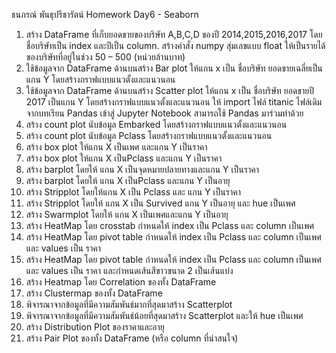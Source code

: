 ธนภรณ์ พันธุปรีชารัตน์ Homework Day6 - Seaborn
1. สร้าง DataFrame ที่เก็บยอดขายของบริษัท A,B,C,D ของปี 2014,2015,2016,2017 โดยชื่อบริษัทเป็น index และปีเป็น column. สร้างคำสั่ง numpy สุ่มเลขแบบ float ให้เป็นรายได้ของบริษัทที่อยู่ในช่วง 50 – 500 (หน่วยล้านบาท) 
2. ใช้ข้อมูลจาก DataFrame ด้านบนสร้าง Bar plot ให้แกน x เป็น ชื่อบริษัท ยอดขายเฉลี่ยเป็นแกน Y โดยสร้างกราฟแบบแนวตั้งและแนวนอน
3. ใช้ข้อมูลจาก DataFrame ด้านบนสร้าง Scatter plot ให้แกน x เป็น ชื่อบริษัท ยอดขายปี 2017 เป็นแกน Y โดยสร้างกราฟแบบแนวตั้งและแนวนอน
ให้ import ไฟล์ titanic ไฟล์เดิมจากบทเรียน Pandas เข้าสู่ Jupyter Notebook สามารถใช้ Pandas มาร่วมทำด้วย
4. สร้าง count plot นับข้อมูล Embarked โดยสร้างกราฟแบบแนวตั้งและแนวนอน
5. สร้าง count plot นับข้อมูล Pclass โดยสร้างกราฟแบบแนวตั้งและแนวนอน
6. สร้าง box plot ให้แกน X เป็นเพศ และแกน Y เป็นราคา 
7. สร้าง box plot ให้แกน X เป็นPclass และแกน Y เป็นราคา 
8. สร้าง barplot โดยให้ แกน X เป็นจุดหมายปลายทางและแกน Y เป็นราคา
9. สร้าง barplot โดยให้ แกน X เป็นPclass และแกน Y เป็นอายุ
10. สร้าง Stripplot โดยให้แกน X เป็น Pclass และ แกน Y เป็นราคา
11. สร้าง Stripplot โดยให้ แกน X เป็น Survived แกน Y เป็นอายุ และ hue เป็นเพศ
12. สร้าง Swarmplot โดยให้ แกน X เป็นเพศและแกน Y เป็นอายุ
13. สร้าง HeatMap โดย crosstab กำหนดให้ index เป็น Pclass และ column เป็นเพศ 
14. สร้าง HeatMap โดย pivot table กำหนดให้ index เป็น Pclass และ column เป็นเพศ และ values เป็น ราคา
15. สร้าง HeatMap โดย pivot table กำหนดให้ index เป็น Pclass และ column เป็นเพศ และ values เป็น ราคา และกำหนดเส้นสีขาวขนาด 2 เป็นเส้นแบ่ง
16. สร้าง Heatmap โดย Correlation ของทั้ง DataFrame
17. สร้าง Clustermap ของทั้ง DataFrame
18. พิจารณาจากข้อมูลที่มีความสัมพันธ์มากที่สุดมาสร้าง Scatterplot
19. พิจารณาจากข้อมูลที่มีความสัมพันธ์น้อยที่สุดมาสร้าง Scatterplot และให้ hue เป็นเพศ
20. สร้าง Distribution Plot ของราคาและอายุ
21. สร้าง Pair Plot ของทั้ง DataFrame (หรือ column ที่น่าสนใจ)